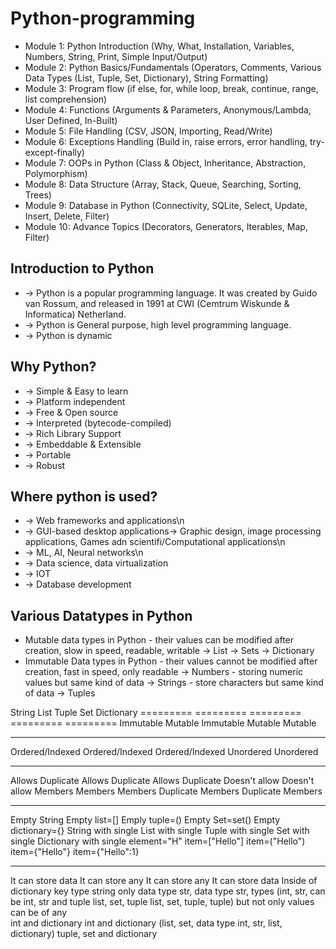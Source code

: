 # Python-programming

* Module 1: Python Introduction (Why, What, Installation, Variables, Numbers, String, Print, Simple Input/Output)
* Module 2: Python Basics/Fundamentals (Operators, Comments, Various Data Types (List, Tuple, Set, Dictionary), String Formatting)
* Module 3: Program flow (if else, for, while loop, break, continue, range, list comprehension)
* Module 4: Functions (Arguments & Parameters, Anonymous/Lambda, User Defined, In-Built)
* Module 5: File Handling (CSV, JSON, Importing, Read/Write)
* Module 6: Exceptions Handling (Build in, raise errors, error handling, try-except-finally)
* Module 7: OOPs in Python (Class & Object, Inheritance, Abstraction, Polymorphism)
* Module 8: Data Structure (Array, Stack, Queue, Searching, Sorting, Trees)
* Module 9: Database in Python (Connectivity, SQLite, Select, Update, Insert, Delete, Filter)
* Module 10: Advance Topics (Decorators, Generators, Iterables, Map, Filter)

## Introduction to Python
* -> Python is a popular programming language. It was created by Guido van Rossum, and released in 1991 at CWI (Cemtrum Wiskunde & Informatica) Netherland.
* -> Python is General purpose, high level programming language.
* -> Python is dynamic

## Why Python?
* -> Simple & Easy to learn
* -> Platform independent
* -> Free & Open source
* -> Interpreted (bytecode-compiled)
* -> Rich Library Support
* -> Embeddable & Extensible
* -> Portable
* -> Robust

## Where python is used?
* -> Web frameworks and applications\n
* -> GUI-based desktop applications-> Graphic design, image processing applications, Games adn scientifi/Computational applications\n
* -> ML, AI, Neural networks\n
* -> Data science, data virtualization
* -> IOT 
* -> Database development

## Various Datatypes in Python
* Mutable data types in Python - their values can be modified after creation, slow in speed, readable, writable
-> List
-> Sets
-> Dictionary
* Immutable Data types in Python - their values cannot be modified after creation, fast in speed, only readable
-> Numbers - storing numeric values but same kind of data
-> Strings - store characters but same kind of data
-> Tuples


String                List                Tuple               Set                 Dictionary
=========             =========           =========           =========           =========
Immutable             Mutable             Immutable           Mutable             Mutable
---------             ---------           ---------           ---------           ---------
Ordered/Indexed       Ordered/Indexed     Ordered/Indexed     Unordered           Unordered
---------             ---------           ---------           ---------           ---------
Allows Duplicate      Allows Duplicate    Allows Duplicate    Doesn't allow       Doesn't allow
Members               Members             Members             Duplicate Members   Duplicate Members
---------             ---------           ---------           ---------           ---------
Empty String          Empty list=[]       Emply tuple=()      Empty Set=set()     Empty dictionary={}
String with single    List with single    Tuple with single   Set with single     Dictionary with single
element="H"           item=["Hello"]      item=("Hello")      item={"Hello"}      item={"Hello":1}
---------             ---------           ---------           ---------           ---------
It can store data     It can store any    It can store any    It can store data   Inside of dictionary key
type string only      data type str,      data type str,      types (int, str,    can be int, str and tuple
                      list, set, tuple    list, set, tuple,   tuple) but not      only values can be of any      
                      int and dictionary  int and dictionary  (list, set,         data type int, str, list,
                                                               dictionary)        tuple, set and dictionary

